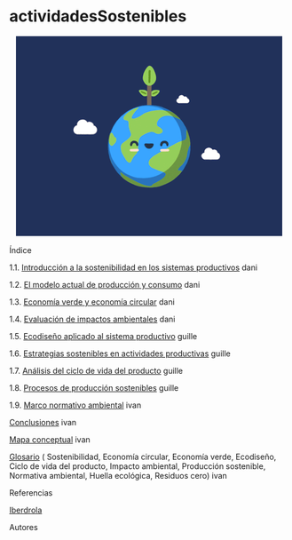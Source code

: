 # actividadesSostenibles


<p align="center">
  <img src="/img/tierra.gif" alt="![economia](/img/tierra.gif)"/>
</p>




Índice

1.1. [Introducción a la sostenibilidad en los sistemas productivos](introduccion.md) dani

1.2. [El modelo actual de producción y consumo](modeloactual.md) dani

1.3. [Economía verde y economía circular](economia.md) dani

1.4. [Evaluación de impactos ambientales](evaluacion.md) dani

1.5. [Ecodiseño aplicado al sistema productivo](ecodiseño.md) guille

1.6. [Estrategias sostenibles en actividades productivas](estrategias.md) guille

1.7. [Análisis del ciclo de vida del producto](analisis.md) guille

1.8. [Procesos de producción sostenibles](procesos.md) guille

1.9. [Marco normativo ambiental](marco.md) ivan

[Conclusiones](conclusiones.md) ivan

[Mapa conceptual](mapa.md) ivan

[Glosario](glosario.md) ( Sostenibilidad, Economía circular, Economía verde, Ecodiseño, Ciclo de vida del producto, Impacto ambiental, Producción sostenible, Normativa  ambiental, Huella ecológica, Residuos cero) ivan

Referencias

[Iberdrola](https://www.iberdrola.com/compromiso-social/ecodiseno-productos-sostenibles)

Autores
